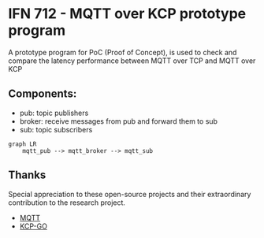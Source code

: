 # IFN 712 - MQTT over KCP prototype program

A prototype program for PoC (Proof of Concept), is used to check and compare the latency performance between MQTT over
TCP and MQTT over KCP

## Components:
- pub: topic publishers
- broker: receive messages from pub and forward them to sub
- sub: topic subscribers

```mermaid
graph LR
    mqtt_pub --> mqtt_broker --> mqtt_sub
```

## Thanks
Special appreciation to these open-source projects and their extraordinary contribution to the research project.

- [MQTT](https://github.com/jeffallen/mqtt)
- [KCP-GO](https://github.com/xtaci/kcp-go)
